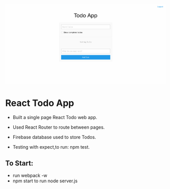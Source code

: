 ![Alt text](./screenshots/ReactTodo.png)

# React Todo App

- Built a single page React Todo web app.

- Used React Router to route between pages.

- Firebase database used to store Todos.

- Testing with expect,to run: npm test.

## To Start:

- run webpack -w
- npm start to run node server.js